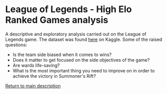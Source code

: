 # League of Legends - High Elo Ranked Games analysis

A descriptive and exploratory analysis carried out on the League of Legends game. The dataset was found [here](https://www.kaggle.com/gyejr95/league-of-legends-challenger-ranked-games2020) on Kaggle. Some of the raised questions:

- Is the team side biased when it comes to wins?
- Does it matter to get focused on the side objectives of the game?
- Are wards life-saving?
- What is the most important thing you need to improve on in order to achieve the victory in Summoner's Rift?

[Return to main description](../README.md)